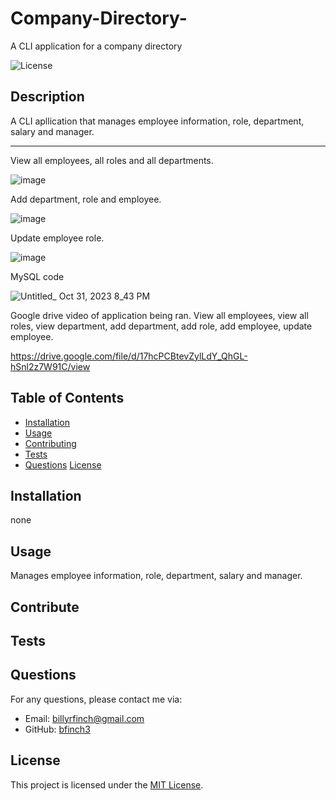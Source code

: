 # Company-Directory-
A CLI application for a company directory 

![License](https://img.shields.io/badge/license-MIT-blue.svg)

## Description

A CLI apllication that manages employee information, role, department, salary and manager.

<hr>

View all employees, all roles and all departments.

![image](https://github.com/Bfinch3/Company-Directory-/assets/144380049/3e7e1c8f-caf1-4b68-b196-d528a7a6243c)

Add department, role and employee.

![image](https://github.com/Bfinch3/Company-Directory-/assets/144380049/84a1517b-95ca-41a4-a72d-2fd3fd32e791)

Update employee role.

![image](https://github.com/Bfinch3/Company-Directory-/assets/144380049/5ecc6636-8000-4049-88cd-3c2027afa2cd)

MySQL code

![Untitled_ Oct 31, 2023 8_43 PM](https://github.com/Bfinch3/Company-Directory-/assets/144380049/3c1fac6c-35e5-4b21-b3ec-971c81af6c83)

Google drive video of application being ran. View all employees, view all roles, view department, add department, add role, add employee, update employee.

https://drive.google.com/file/d/17hcPCBtevZylLdY_QhGL-hSnl2z7W91C/view
## Table of Contents

- [Installation](#installation)
- [Usage](#usage)
- [Contributing](#contributing)
- [Tests](#tests)
- [Questions](#questions)
[License](https://opensource.org/licenses/MIT)

## Installation

none

## Usage

Manages employee information, role, department, salary and manager.

## Contribute



## Tests



## Questions

For any questions, please contact me via:

- Email: billyrfinch@gmail.com
- GitHub: [bfinch3](https://github.com/bfinch3)

## License

This project is licensed under the [MIT License]([License](https://opensource.org/licenses/MIT)).
